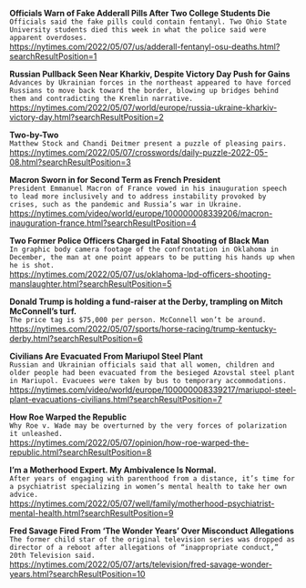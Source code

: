 **Officials Warn of Fake Adderall Pills After Two College Students Die**\
`Officials said the fake pills could contain fentanyl. Two Ohio State University students died this week in what the police said were apparent overdoses.`\
https://nytimes.com/2022/05/07/us/adderall-fentanyl-osu-deaths.html?searchResultPosition=1

**Russian Pullback Seen Near Kharkiv, Despite Victory Day Push for Gains**\
`Advances by Ukrainian forces in the northeast appeared to have forced Russians to move back toward the border, blowing up bridges behind them and contradicting the Kremlin narrative.`\
https://nytimes.com/2022/05/07/world/europe/russia-ukraine-kharkiv-victory-day.html?searchResultPosition=2

**Two-by-Two**\
`Matthew Stock and Chandi Deitmer present a puzzle of pleasing pairs.`\
https://nytimes.com/2022/05/07/crosswords/daily-puzzle-2022-05-08.html?searchResultPosition=3

**Macron Sworn in for Second Term as French President**\
`President Emmanuel Macron of France vowed in his inauguration speech to lead more inclusively and to address instability provoked by crises, such as the pandemic and Russia’s war in Ukraine.`\
https://nytimes.com/video/world/europe/100000008339206/macron-inauguration-france.html?searchResultPosition=4

**Two Former Police Officers Charged in Fatal Shooting of Black Man**\
`In graphic body camera footage of the confrontation in Oklahoma in December, the man at one point appears to be putting his hands up when he is shot.`\
https://nytimes.com/2022/05/07/us/oklahoma-lpd-officers-shooting-manslaughter.html?searchResultPosition=5

**Donald Trump is holding a fund-raiser at the Derby, trampling on Mitch McConnell’s turf.**\
`The price tag is $75,000 per person. McConnell won’t be around.`\
https://nytimes.com/2022/05/07/sports/horse-racing/trump-kentucky-derby.html?searchResultPosition=6

**Civilians Are Evacuated From Mariupol Steel Plant**\
`Russian and Ukrainian officials said that all women, children and older people had been evacuated from the besieged Azovstal steel plant in Mariupol. Evacuees were taken by bus to temporary accommodations.`\
https://nytimes.com/video/world/europe/100000008339217/mariupol-steel-plant-evacuations-civilians.html?searchResultPosition=7

**How Roe Warped the Republic**\
`Why Roe v. Wade may be overturned by the very forces of polarization it unleashed.`\
https://nytimes.com/2022/05/07/opinion/how-roe-warped-the-republic.html?searchResultPosition=8

**I’m a Motherhood Expert. My Ambivalence Is Normal.**\
`After years of engaging with parenthood from a distance, it’s time for a psychiatrist specializing in women’s mental health to take her own advice.`\
https://nytimes.com/2022/05/07/well/family/motherhood-psychiatrist-mental-health.html?searchResultPosition=9

**Fred Savage Fired From ‘The Wonder Years’ Over Misconduct Allegations**\
`The former child star of the original television series was dropped as director of a reboot after allegations of “inappropriate conduct,” 20th Television said.`\
https://nytimes.com/2022/05/07/arts/television/fred-savage-wonder-years.html?searchResultPosition=10

